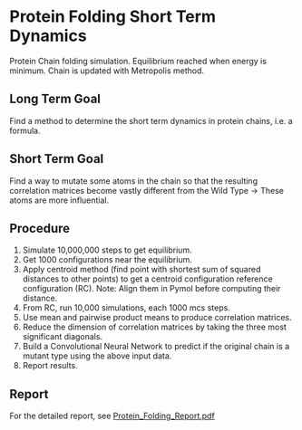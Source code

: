 # Protein Folding Short Term Dynamics
Protein Chain folding simulation. Equilibrium reached when energy is minimum. Chain is updated with Metropolis method.

## Long Term Goal
Find a method to determine the short term dynamics in protein chains, i.e. a formula.

## Short Term Goal
Find a way to mutate some atoms in the chain so that the resulting correlation matrices become vastly different from the Wild Type &rarr; These atoms are more influential.

## Procedure

1. Simulate 10,000,000 steps to get equilibrium.
2. Get 1000 configurations near the equilibrium.
3. Apply centroid method (find point with shortest sum of squared distances to other points) to get a centroid configuration reference configuration (RC). Note: Align them in Pymol before computing their distance.
4. From RC, run 10,000 simulations, each 1000 mcs steps.
5. Use mean and pairwise product means to produce correlation matrices.
6. Reduce the dimension of correlation matrices by taking the three most significant diagonals.
7. Build a Convolutional Neural Network to predict if the original chain is a mutant type using the above input data.
8. Report results.

## Report

For the detailed report, see [Protein_Folding_Report.pdf](Protein_Folding_Report.pdf)
